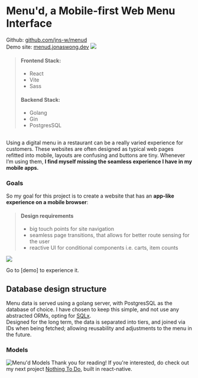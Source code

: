 # Menu'd, a Mobile-first Web Menu Interface
Github: [github.com/jns-w/menud](https://github.com/jns-w/menud)\
Demo site: [menud.jonaswong.dev](https://menud.jonaswong.dev)
![](https://images.unsplash.com/photo-1548679847-1d4ff48016c7?q=80&w=2671&auto=format&fit=crop&ixlib=rb-4.0.3&ixid=M3wxMjA3fDB8MHxwaG90by1wYWdlfHx8fGVufDB8fHx8fA%3D%3D)
> #### Frontend Stack:
> - React
> - Vite
> - Sass
> #### Backend Stack:
> - Golang
> - Gin
> - PostgresSQL
## 
Using a digital menu in a restaurant can be a really varied experience for customers. These websites are often designed as typical web pages refitted into mobile, layouts are confusing and buttons are tiny. Whenever I’m using them, **I find myself missing the seamless experience I have in my mobile apps.**

### Goals
So my goal for this project is to create a website that has an **app-like experience on a mobile browser**:
>#### Design requirements
> - big touch points for site navigation
> - seamless page transitions, that allows for better route sensing for the user
> - reactive UI for conditional components i.e. carts, item counts

![](https://res.cloudinary.com/ds1s8ilcc/image/upload/v1709713276/Devsite/menu-d/menud-comp2_dbmopr.gif)

Go to [demo] to experience it.

## Database design structure
Menu data is served using a golang server, with PostgresSQL as the database of choice. I have chosen to keep this simple, and not use any abstracted ORMs, opting for [SQLx](https://github.com/launchbadge/sqlx#).\
Designed for the long term, the data is separated into tiers, and joined via IDs when being fetched; allowing reusability and adjustments to the menu in the future.
### Models
![Menu'd Models](https://res.cloudinary.com/ds1s8ilcc/image/upload/v1706846307/Devsite/menu-d/menud-models_mo73h7.png)
Thank you for reading! If you're interested, do check out my next project [Nothing To Do](/article/nothing-to-do), built in react-native.
